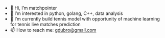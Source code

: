 - 👋 Hi, I’m matchpointer
- 👀 I’m interested in python, golang, C++, data analysis
- 🌱 I’m currently build tennis model with opportunity of machine learning for tennis live matches prediction
- 📫 How to reach me: gdubro@gmail.com

<!---
matchpointer/matchpointer is a ✨ special ✨ repository because its `README.md` (this file) appears on your GitHub profile.
You can click the Preview link to take a look at your changes.
--->
